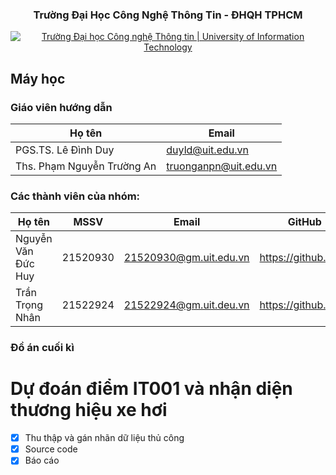 <h3 align="center" font-size= 14px;><b>Trường Đại Học Công Nghệ Thông Tin - ĐHQH TPHCM</b></h3>
<p align="center">
  <a href="https://www.uit.edu.vn/" title="Trường Đại học Công nghệ Thông tin" style="border: 5;">
    <img src="https://i.imgur.com/WmMnSRt.png" alt="Trường Đại học Công nghệ Thông tin | University of Information Technology">
  </a>
</p>




## **Máy học**

### Giáo viên hướng dẫn

Họ tên | Email
--- | --- 
PGS.TS. Lê Đình Duy | duyld@uit.edu.vn
Ths. Phạm Nguyễn Trường An | truonganpn@uit.edu.vn


### Các thành viên của nhóm:
Họ tên | MSSV | Email | GitHub
--- | --- | -- | --
Nguyễn Văn Đức Huy  | 21520930 | 21520930@gm.uit.edu.vn | https://github.com/
Trần Trọng Nhân | 21522924 | 21522924@gm.uit.deu.vn | https://github.com/




### Đồ án cuối kì
# Dự đoán điểm IT001 và nhận diện thương hiệu xe hơi
- [x] Thu thập và gán nhãn dữ liệu thủ công
- [x] Source code
- [x] Báo cáo
